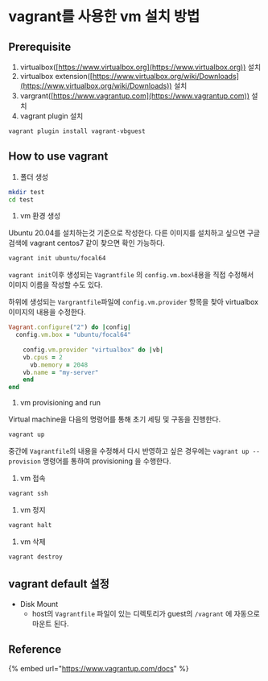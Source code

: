 # vagrant를 사용한 vm 설치 방법

## Prerequisite

1. virtualbox([https://www.virtualbox.org](https://www.virtualbox.org)) 설치
2. virtualbox extension([https://www.virtualbox.org/wiki/Downloads](https://www.virtualbox.org/wiki/Downloads)) 설치
3. vargrant([https://www.vagrantup.com](https://www.vagrantup.com)) 설치
4. vagrant plugin 설치

```bash
vagrant plugin install vagrant-vbguest
```

## How to use vagrant

1. 폴더 생성

```bash
mkdir test
cd test
```

1. vm 환경 생성

Ubuntu 20.04를 설치하는것 기준으로 작성한다. 다른 이미지를 설치하고 싶으면 구글 검색에 vagrant centos7 같이 찾으면 확인 가능하다.

```bash
vagrant init ubuntu/focal64
```

`vagrant init`이후 생성되는 `Vagrantfile` 의 `config.vm.box`내용을 직접 수정해서 이미지 이름을 작성할 수도 있다.

하위에 생성되는 `Vargrantfile`파일에 `config.vm.provider` 항목을 찾아 virtualbox 이미지의 내용을 수정한다.

```ruby
Vagrant.configure("2") do |config|
  config.vm.box = "ubuntu/focal64"
  
	config.vm.provider "virtualbox" do |vb|
  	vb.cpus = 2
	  vb.memory = 2048
  	vb.name = "my-server"
	end
end
```

1. vm provisioning and run

Virtual machine을 다음의 명령어를 통해 초기 세팅 및 구동을 진행한다.

```bash
vagrant up
```

중간에 `Vagrantfile`의 내용을 수정해서 다시 반영하고 싶은 경우에는 `vagrant up --provision` 명령어를 통하여 provisioning 을 수행한다.

1. vm 접속

```bash
vagrant ssh
```

1. vm 정지

```bash
vagrant halt
```

1. vm 삭제

```bash
vagrant destroy
```

## vagrant default 설정

* Disk Mount
  * host의 `Vagrantfile` 파일이 있는 디렉토리가 guest의 `/vagrant` 에 자동으로 마운트 된다.

## Reference

{% embed url="https://www.vagrantup.com/docs" %}

